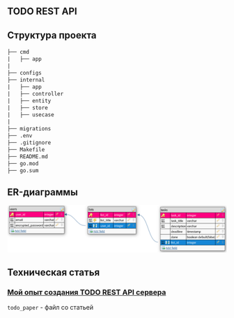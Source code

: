 ## TODO REST API

## Структура проекта
```
├── cmd
|   ├── app
|
├── configs
├── internal
|   ├── app
|   ├── controller
|   ├── entity
|   ├── store
|   ├── usecase
|
├── migrations
├── .env
├── .gitignore
├── Makefile
├── README.md
├── go.mod
├── go.sum
```

## ER-диаграммы

<p align="center">
    <img src="/assets/images/er_schema.png" width="800">
</p>

## Техническая статья

### [Мой опыт создания TODO REST API сервера](/todo_paper.md)

`todo_paper` - файл со статьей
